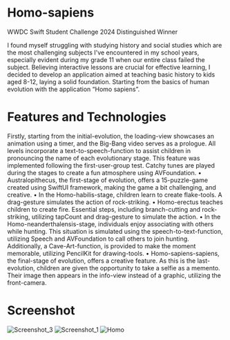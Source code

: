 # Homo-sapiens
WWDC Swift Student Challenge 2024 Distinguished Winner

I found myself struggling with studying history and social studies which are the most challenging subjects I've encountered in my school years, especially evident during my grade 11 when our entire class failed the subject. Believing interactive lessons are crucial for effective learning, I decided to develop an application aimed at teaching basic history to kids aged 8-12, laying a solid foundation. Starting from the basics of human evolution with the application “Homo sapiens”.

# Features and Technologies
Firstly, starting from the initial-evolution, the loading-view showcases an animation using a timer, and the Big-Bang video serves as a prologue.
All levels incorporate a text-to-speech-function to assist children in pronouncing the name of each evolutionary stage. This feature was implemented following the first-user-group test. Catchy tunes are played during the stages to create a fun atmosphere using AVFoundation.
 • Australopithecus, the first-stage of evolution, offers a 15-puzzle-game created using SwiftUI framework, making the game a bit challenging, and creative.
 • In the Homo-habilis-stage, children learn to create flake-tools. A drag-gesture simulates the action of rock-striking.
 • Homo-erectus teaches children to create fire. Essential steps, including branch-cutting and rock-striking, utilizing tapCount and drag-gesture to simulate the action.
 • In the Homo-neanderthalensis-stage, individuals enjoy associating with others while hunting. This situation is simulated using the speech-to-text-function, utilizing Speech and AVFoundation to call others to join hunting. Additionally, a Cave-Art-function, is provided to make the moment memorable, utilizing PencilKit for drawing-tools.
 • Homo-sapiens-sapiens, the final-stage of evolution, offers a creative feature. As this is the last-evolution, children are given the opportunity to take a selfie as a memento. Their image then appears in the info-view instead of a graphic, utilizing the front-camera.

# Screenshot

![Screenshot_3](https://github.com/user-attachments/assets/a57c26ab-0476-47fd-9ce0-355a90dd2d10)
![Screenshot_1](https://github.com/user-attachments/assets/8b8c1f65-9ba8-465a-9005-dca049108978)
![Homo](https://github.com/user-attachments/assets/1f705516-ccc2-45fe-9a1a-394d45b6c18c)
